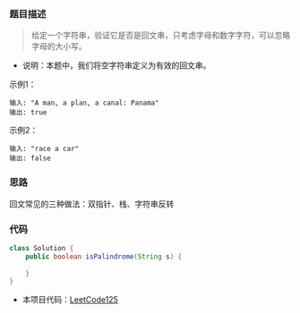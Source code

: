 ### 题目描述

> 给定一个字符串，验证它是否是回文串，只考虑字母和数字字符，可以忽略字母的大小写。
- 说明：本题中，我们将空字符串定义为有效的回文串。

示例1：
```
输入: "A man, a plan, a canal: Panama"
输出: true
```

示例2：
```
输入: "race a car"
输出: false
```

### 思路
回文常见的三种做法：双指针、栈、字符串反转

### 代码
```java
class Solution {
    public boolean isPalindrome(String s) {
            
    }
}
```

- 本项目代码：[LeetCode125](https://github.com/HelloSummer5/LeetCodeDemo/blob/master/src/com/leetcode/everyday/LeetCode125.java "悬停显示")
